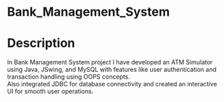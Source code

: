 # Bank_Management_System
<h1>Description</h1>
In Bank Management System  project I have developed an ATM Simulator using Java, JSwing, and MySQL with features like user authentication and transaction 
handling using OOPS concepts. 
<br>
Also integrated JDBC for database connectivity and created an interactive UI for smooth user operations. 
